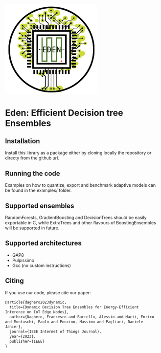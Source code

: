 <div align="left">
<img src=".assets/logo.png" width="300"/>
</div>

# **Eden**: **E**fficient **D**ecision tree **En**sembles
## Installation
Install this library as a package either by cloning locally the repository or directy from the github url.

## Running the code
Examples on how to quantize, export and benchmark adaptive models can be found in the examples/ folder.

## Supported ensembles
RandomForests, GradientBoosting and DecisionTrees should be easily exportable in C, while ExtraTrees and other flavours of BoostingEnsembles will be supported in future.

## Supported architectures
- GAP8
- Pulpissimo
- Gcc (no custom instructions)

## Citing 
If you use our code, please cite our paper:
```
@article{daghero2023dynamic,
  title={Dynamic Decision Tree Ensembles for Energy-Efficient Inference on IoT Edge Nodes},
  author={Daghero, Francesco and Burrello, Alessio and Macii, Enrico and Montuschi, Paolo and Poncino, Massimo and Pagliari, Daniele Jahier},
  journal={IEEE Internet of Things Journal},
  year={2023},
  publisher={IEEE}
}
```
